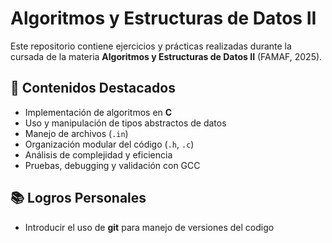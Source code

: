 # Algoritmos y Estructuras de Datos II

Este repositorio contiene ejercicios y prácticas realizadas durante la cursada de la materia **Algoritmos y Estructuras de Datos II** (FAMAF, 2025).

## 📌 Contenidos Destacados

- Implementación de algoritmos en **C**
- Uso y manipulación de tipos abstractos de datos
- Manejo de archivos (`.in`)
- Organización modular del código (`.h`, `.c`)
- Análisis de complejidad y eficiencia
- Pruebas, debugging y validación con GCC

## 📚 Logros Personales
- Introducir el uso de **git** para manejo de versiones del codigo
